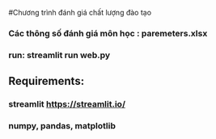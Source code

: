 #Chương trình đánh giá chất lượng đào tạo
### Các thông số đánh giá môn học : paremeters.xlsx
### run: streamlit run web.py
## Requirements:
### streamlit https://streamlit.io/
### numpy, pandas, matplotlib
